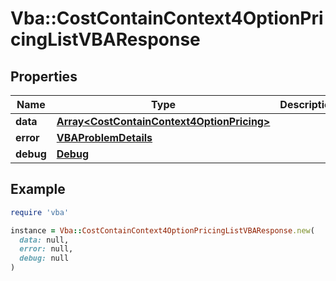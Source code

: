 # Vba::CostContainContext4OptionPricingListVBAResponse

## Properties

| Name | Type | Description | Notes |
| ---- | ---- | ----------- | ----- |
| **data** | [**Array&lt;CostContainContext4OptionPricing&gt;**](CostContainContext4OptionPricing.md) |  | [optional] |
| **error** | [**VBAProblemDetails**](VBAProblemDetails.md) |  | [optional] |
| **debug** | [**Debug**](Debug.md) |  | [optional] |

## Example

```ruby
require 'vba'

instance = Vba::CostContainContext4OptionPricingListVBAResponse.new(
  data: null,
  error: null,
  debug: null
)
```

